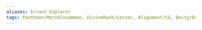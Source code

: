```yaml
---
aliases: Errant Explorer
tags: Pantheon/Morndinsamman, DivineRank/Lesser, Alignment/CG, Deity/Domain/Knowledge
---
```

